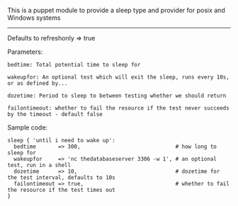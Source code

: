 This is a puppet module to provide a sleep type and provider for posix and Windows systems
____

Defaults to refreshonly => true

Parameters:

    bedtime: Total potential time to sleep for

    wakeupfor: An optional test which will exit the sleep, runs every 10s, or as defined by...

    dozetime: Period to sleep to between testing whether we should return

    failontimeout: whether to fail the resource if the test never succeeds by the timeout - default false

Sample code:

    sleep { 'until i need to wake up':
      bedtime       => 300,                              # how long to sleep for
      wakeupfor     => 'nc thedatabaseserver 3306 -w 1', # an optional test, run in a shell
      dozetime      => 10,                               # dozetime for the test interval, defaults to 10s
      failontimeout => true,                             # whether to fail the resource if the test times out
    }

